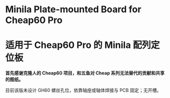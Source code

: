 # Minila Plate-mounted Board for Cheap60 Pro
# 适用于 Cheap60 Pro 的 Minila 配列定位板

**首先感谢克隆人的 Cheap60 项目，和五鱼对 Cheap 系列无法替代的贡献和共享的图纸。**

目前该版未设计 GH60 螺丝孔位，依靠轴座或轴体焊接与 PCB 固定；无开槽。

